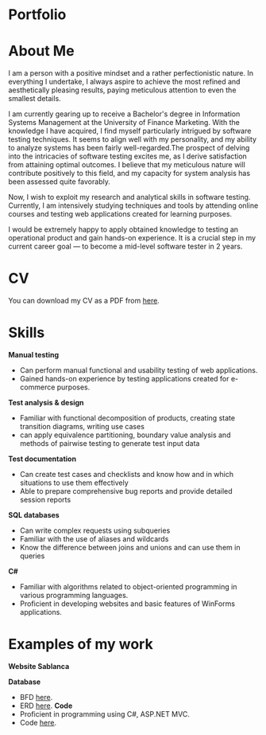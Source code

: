 # Portfolio 

# About Me
I am a person with a positive mindset and a rather perfectionistic nature. In everything I undertake, I always aspire to achieve the most refined and aesthetically pleasing results, paying meticulous attention to even the smallest details.

I am currently gearing up to receive a Bachelor's degree in Information Systems Management at the University of Finance Marketing. With the knowledge I have acquired, I find myself particularly intrigued by software testing techniques. It seems to align well with my personality, and my ability to analyze systems has been fairly well-regarded.The prospect of delving into the intricacies of software testing excites me, as I derive satisfaction from attaining optimal outcomes. I believe that my meticulous nature will contribute positively to this field, and my capacity for system analysis has been assessed quite favorably.

Now, I wish to exploit my research and analytical skills in software testing. Currently, I am intensively studying techniques and tools by attending online courses and testing web applications created for learning purposes.

I would be extremely happy to apply obtained knowledge to testing an operational product and gain hands-on experience. It is a crucial step in my current career goal — to become a mid-level software tester in 2 years.

# CV
You can download my CV as a PDF from [here](https://drive.google.com/file/d/10I9k1G-tNWdSwFEuA3V8WLmh4aMYR5y7/view?usp=sharing).

# Skills

**Manual testing**

- Can perform manual functional and usability testing of web applications.
- Gained hands-on experience by testing applications created for e-commerce purposes.
  
**Test analysis & design**

- Familiar with functional decomposition of products, creating state transition diagrams, writing use cases
- can apply equivalence partitioning, boundary value analysis and methods of pairwise testing to generate test input data

**Test documentation**

- Can create test cases and checklists and know how and in which situations to use them effectively
- Able to prepare comprehensive bug reports and provide detailed session reports

**SQL databases**

- Can write complex requests using subqueries
- Familiar with the use of aliases and wildcards
- Know the difference between joins and unions and can use them in queries

**C#**

- Familiar with algorithms related to object-oriented programming in various programming languages.
- Proficient in developing websites and basic features of WinForms applications.

# Examples of my work

**Website Sablanca**

****Database****
- BFD [here](https://drive.google.com/file/d/1VrGeEeKDURUUWvWNpEQDjYsnmr_ceE-N/view?usp=sharing).
- ERD [here](https://drive.google.com/file/d/1vtlFsSCPiMc8tffDcv8MRAAkd7QeXM0_/view?usp=sharing).
**Code**
- Proficient in programming using C#, ASP.NET MVC.
- Code [here](https://github.com/Tuongvy2910/Web-MVC-SABLANCE).
